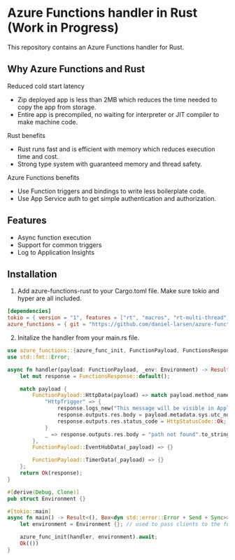 # Azure Functions handler in Rust (Work in Progress)

This repository contains an Azure Functions handler for Rust.

## Why Azure Functions and Rust

Reduced cold start latency

- Zip deployed app is less than 2MB which reduces the time needed to copy the app from storage.
- Entire app is precompiled, no waiting for interpreter or JIT compiler to make machine code.

Rust benefits

- Rust runs fast and is efficient with memory which reduces execution time and cost.
- Strong type system with guaranteed memory and thread safety.

Azure Functions benefits

- Use Function triggers and bindings to write less boilerplate code.
- Use App Service auth to get simple authentication and authorization.

## Features

- Async function execution
- Support for common triggers
- Log to Application Insights

## Installation

1. Add azure-functions-rust to your Cargo.toml file. Make sure tokio and hyper are all included.

```toml
[dependencies]
tokio = { version = "1", features = ["rt", "macros", "rt-multi-thread"] }
azure_functions = { git = "https://github.com/daniel-larsen/azure-functions-rust", branch = "main" }

```

2. Initalize the handler from your main.rs file.

```rust
use azure_functions::{azure_func_init, FunctionPayload, FunctionsResponse, HttpStatusCode};
use std::fmt::Error;

async fn handler(payload: FunctionPayload, _env: Environment) -> Result<FunctionsResponse, Error> {
    let mut response = FunctionsResponse::default();

    match payload {
        FunctionPayload::HttpData(payload) => match payload.method_name() {
            "HttpTrigger" => {
                response.logs_new("This message will be visible in Application Insights");
                response.outputs.res.body = payload.metadata.sys.utc_now.to_string();
                response.outputs.res.status_code = HttpStatusCode::Ok;
            }
            _ => response.outputs.res.body = "path not found".to_string(),
        },
        FunctionPayload::EventHubData(_payload) => {}

        FunctionPayload::TimerData(_payload) => {}
    };
    return Ok(response);
}

#[derive(Debug, Clone)]
pub struct Environment {}

#[tokio::main]
async fn main() -> Result<(), Box<dyn std::error::Error + Send + Sync>> {
    let environment = Environment {}; // used to pass clients to the function handlers

    azure_func_init(handler, environment).await;
    Ok(())
}

```
